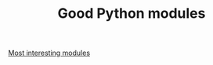 ﻿---
title: Good Python modules
---
[Most interesting modules](https://www.quora.com/What-are-the-most-interesting-modules-for-Python)
